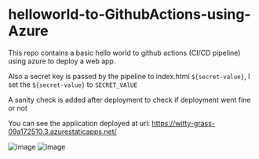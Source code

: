 # helloworld-to-GithubActions-using-Azure
This repo contains a basic hello world to github actions (CI/CD pipeline) using azure to deploy a web app.

Also a secret key is passed by the pipeline to index.html `${secret-value}`,
I set the `${secret-value}` to `SECRET_VAlUE`

A sanity check is added after deployment to check if deployment went fine or not

You can see the application deployed at url: https://witty-grass-09a172510.3.azurestaticapps.net/

![image](https://github.com/AitzazTahirCh/helloworld-to-GithubActions-using-Azure/assets/72460814/a7f6467e-7d23-4d27-9705-61ba9450b8c6)
![image](https://github.com/AitzazTahirCh/helloworld-to-GithubActions-using-Azure/assets/72460814/3c353154-e7e0-4bb2-8f18-a7a84667f5ce)
